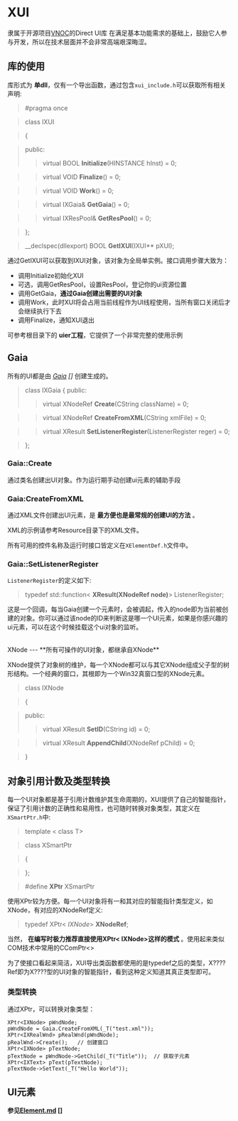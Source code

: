 XUI
===
隶属于开源项目[VNOC]的Direct UI库
在满足基本功能需求的基础上，鼓励它人参与开发，所以在技术层面并不会非常高端艰深晦涩。

库的使用
---
库形式为 **单dll**，仅有一个导出函数，通过包含`xui_include.h`可以获取所有相关声明:

>\#pragma once

> class IXUI

> {

> public:
>> virtual BOOL **Initialize**(HINSTANCE hInst) = 0; 

>> virtual VOID **Finalize**() = 0; 

>> virtual VOID **Work**() = 0; 

>> virtual IXGaia& **GetGaia**() = 0; 

>> virtual IXResPool& **GetResPool**() = 0; 

> };

> __declspec(dllexport) BOOL **GetIXUI**(IXUI** pXUI);

通过GetIXUI可以获取到IXUI对象，该对象为全局单实例。接口调用步骤大致为：

- 调用Initialize初始化XUI
- 可选，调用GetResPool，设置ResPool，登记你的ui资源位置
- 调用GetGaia，**通过Gaia创建出需要的UI对象**
- 调用Work，此时XUI将会占用当前线程作为UI线程使用，当所有窗口关闭后才会继续执行下去
- 调用Finalize，通知XUI退出

可参考根目录下的 **uier工程**，它提供了一个非常完整的使用示例

Gaia
---
所有的UI都是由 *[Gaia] []* 创建生成的。

> class IXGaia
> {
> public:
>> virtual XNodeRef **Create**(CString className) = 0;

>> virtual XNodeRef **CreateFromXML**(CString xmlFile) = 0;

>> virtual XResult **SetListenerRegister**(ListenerRegister reger) = 0;

> };

### Gaia::Create ###
通过类名创建出UI对象。作为运行期手动创建ui元素的辅助手段

### Gaia:CreateFromXML ###
通过XML文件创建出UI元素，是 **最方便也是最常规的创建UI的方法** 。

XML的示例请参考Resource目录下的XML文件。

所有可用的控件名称及运行时接口皆定义在`XElementDef.h`文件中。

### Gaia::SetListenerRegister ###
`ListenerRegister`的定义如下:

> typedef std::function< **XResult(XNodeRef node)**>   ListenerRegister;

这是一个回调，每当Gaia创建一个元素时，会被调起，传入的node即为当前被创建的对象。你可以通过该node的ID来判断这是哪一个UI元素，如果是你感兴趣的ui元素，可以在这个时候挂载这个ui对象的监听。

<br />
XNode
---
**所有可操作的UI对象，都继承自XNode**

XNode提供了对象树的维护，每一个XNode都可以与其它XNode组成父子型的树形结构。一个经典的窗口，其根即为一个Win32真窗口型的XNode元素。

> class IXNode

> {

> public:
>> virtual XResult **SetID**(CString id) = 0;

>> virtual XResult **AppendChild**(XNodeRef pChild) = 0;

>}

对象引用计数及类型转换
---
每一个UI对象都是基于引用计数维护其生命周期的，XUI提供了自己的智能指针，保证了引用计数的正确性和易用性，也可随时转换对象类型，其定义在`XSmartPtr.h`中:
> template < class T>

> class XSmartPtr

> {

> };

> \#define **XPtr** XSmartPtr

使用XPtr较为方便。每一个UI对象将有一和其对应的智能指针类型定义，如XNode，有对应的XNodeRef定义:

>typedef XPtr< *IXNode*> **XNodeRef**;

当然， **在编写时极力推荐直接使用XPtr< IXNode>这样的模式** 。使用起来类似COM技术中常用的CComPtr<>

为了使接口看起来简洁，XUI导出类函数都使用的是typedef之后的类型，X????Ref即为X????型的UI对象的智能指针，看到这种定义知道其真正类型即可。

### 类型转换 ###

通过XPtr，可以转换对象类型：
```
XPtr<IXNode> pWndNode;
pWndNode = Gaia.CreateFromXML(_T("test.xml"));
XPtr<IXRealWnd> pRealWnd(pWndNode);
pRealWnd->Create();   // 创建窗口
XPtr<IXNode> pTextNode;
pTextNode = pWndNode->GetChild(_T("Title"));  // 获取子元素
XPtr<IXText> pText(pTextNode);
pTextNode->SetText(_T("Hello World"));
```

UI元素
---
**参见[Element.md] []**

[VNOC]: https://github.com/VNOC/vnoc
[Gaia]: http://en.wikipedia.org/wiki/Gaia_%28mythology%29
[Element.md]: https://github.com/epiciskandar/XUI
